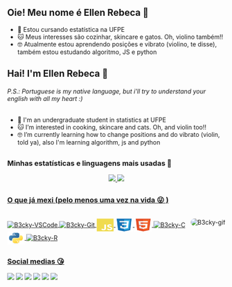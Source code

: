 <!---
B3cky12/B3cky12 is a ✨ special ✨ repository because its `README.md` (this file) appears on your GitHub profile.
You can click the Preview link to take a look at your changes.
--->

<!---
- 👋 Hi, I’m @B3cky12
- 👀 I’m interested in cooking, front end, skincare and cats. Oh, and violin too!!
- 🌱 I’m currently learning how to change positions and do vibrato (violin, told ya), also I'm learning algorithm, js and python
- 💞️ I’m looking to collaborate on anything a beginner in programming can deal with
- 📫 How to reach me: the linkedin's link is https://www.linkedin.com/in/ellen-rebeca-aguiar/
- P.S.: Portuguese is my native language, but i'll try to understand your english with all my mind :)
--->

<!--- português --->
## Oie! Meu nome é Ellen Rebeca 💛

- 🧮 Estou cursando estatística na UFPE
- 🐱 Meus interesses são cozinhar, skincare e gatos. Oh, violino também!!
- 🤓 Atualmente estou aprendendo posições e vibrato (violino, te disse), também estou estudando algoritmo, JS e python

<!--- inglês --->
## Hai! I'm Ellen Rebeca 💛
###### P.S.: Portuguese is my native language, but i'll try to understand your english with all my heart :)

- 🧮 I'm an undergraduate student in statistics at UFPE
- 🐱 I’m interested in cooking, skincare and cats. Oh, and violin too!!
- 🤓 I’m currently learning how to change positions and do vibrato (violin, told ya), also I'm learning algorithm, js and python

##
### Minhas estatísticas e linguagens mais usadas 👀

<div align="center">
  <a href="https://github.com/B3cky12">
  <img height="180em" src="https://github-readme-stats.vercel.app/api?username=B3cky12&show_icons=true&theme=radical&include_all_commits=true&count_private=true">
  <img height="180em" src="https://github-readme-stats.vercel.app/api/top-langs/?username=B3cky12&layout=compact&langs_count=7&theme=radical">
</div>
  
  <!--- Me pics for the gif: 
1 https://picrew.me/shareImg/org/202206/338224_R6OCzYH0.png
2 https://picrew.me/shareImg/org/202206/338224_yA2mIYnW.png
3 https://picrew.me/shareImg/org/202206/338224_byrYsgmG.png
4 https://picrew.me/shareImg/org/202206/338224_jvZxi6ln.png
5 https://picrew.me/shareImg/org/202206/338224_rHKAYlMu.png
--->
  
  ##
  ### O que já mexi (pelo menos uma vez na vida 😜 )
  
<div style="display: inline_block"><br>
  <img align="right" alt="B3cky-gif" style="border-radius:50px;" src="https://im.ezgif.com/tmp/ezgif-1-f96c0bddcd.png">
  <img align="center" alt="B3cky-VSCode" height="30" width="40"  src="https://cdn.jsdelivr.net/gh/devicons/devicon/icons/vscode/vscode-original.svg">
  <img align="center" alt="B3cky-Git" height="30" width="40" src="https://cdn.jsdelivr.net/gh/devicons/devicon/icons/git/git-original.svg">
  <img align="center" alt="B3cky-Js" height="30" width="40" src="https://raw.githubusercontent.com/devicons/devicon/master/icons/javascript/javascript-plain.svg">
  <img align="center" alt="B3cky-CSS" height="30" width="40" src="https://raw.githubusercontent.com/devicons/devicon/master/icons/css3/css3-original.svg">
  <img align="center" alt="B3cky-HTML" height="30" width="40" src="https://raw.githubusercontent.com/devicons/devicon/master/icons/html5/html5-original.svg">
  <img align="center" alt="B3cky-C" height="30" width="40" src="https://cdn.jsdelivr.net/gh/devicons/devicon/icons/c/c-plain.svg">
  <img align="center" alt="B3cky-Python" height="30" width="40" src="https://raw.githubusercontent.com/devicons/devicon/master/icons/python/python-original.svg">
  <img align="center" alt="B3cky-R" height="30" width="40"  src="https://cdn.jsdelivr.net/gh/devicons/devicon/icons/r/r-original.svg">
</div>
  
  ##
 ### Social medias 😘
  
<div> 
  <a href="https://www.youtube.com/channel/UCE-iTADrsRW1JTNDE_M3UUw" target="_blank"><img src="https://img.shields.io/badge/YouTube-FF0000?style=for-the-badge&logo=youtube&logoColor=white" target="_blank"></a>
  <a href="https://www.instagram.com/e_bekinha12/" target="_blank"><img src="https://img.shields.io/badge/-Instagram-%23E4405F?style=for-the-badge&logo=instagram&logoColor=white" target="_blank"></a>
 	<a href="https://www.twitch.tv/nellebecky1212" target="_blank"><img src="https://img.shields.io/badge/Twitch-9146FF?style=for-the-badge&logo=twitch&logoColor=white" target="_blank"></a>
  <a href = "mailto:ellen.rebeca10@gmail.com"><img src="https://img.shields.io/badge/-Gmail-%23333?style=for-the-badge&logo=gmail&logoColor=white" target="_blank"></a>
  <a href="https://www.linkedin.com/in/ellen-rebeca-aguiar/" target="_blank"><img src="https://img.shields.io/badge/-LinkedIn-%230077B5?style=for-the-badge&logo=linkedin&logoColor=white" target="_blank"></a>
  <a href= "https://codepen.io/B3ckyA" target="_blank"><img src="https://img.shields.io/badge/Codepen-000000?style=for-the-badge&logo=codepen&logoColor=white" target="_blank"></a>
  <!---
  ![Snake animation](https://github.com/rafaballerini/rafaballerini/blob/output/github-contribution-grid-snake.svg)
 --->
</div>
